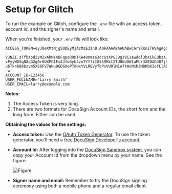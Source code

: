# Setup for Glitch

To run the example on Glitch, configure the `.env` file with an access token, account id, and the signer's name and email.

When you're finished, your `.env` file will look like:

````
ACCESS_TOKEN=eyJ0eXMtNjg5ODEyMjAzMzE3In0.AQkAAAABAAUABwCArVRKniTWSAgAgO13WOEk1kgCAFCYSRTxQ4RBlE9V5f7RiHAVAAEAAAAYAAEAAAAFAAAADQAkAAAAZTQyMjI0NGUtZDE1ZC00NmVlLTkzOGItNjMzM2YzYTU4NjllEgABAAAABwAAAG1hbmFnZWQwAIBTt--VJNZI.zTfbXodiyMZxAhMYXBFqpqRRDTKe48nms63dcGtXPGJ8g39i1awdql3bXikEQbzA72uOkVQMUL-vPyyWDSqN8qG2g0r6OXPG1Fx4Jfw3yb4zm7YYfiIG559Mxt2TU0kUOW1aPUr3XEDAD387jCx1AxWukp6uqMFuGVOfsdOLomAwTgZTgJKd7B9RYlB4_fsbJkkq_txFAft4rNQ2rzpbD2tkV104kgPlioKQ-ubTk4b88bzvm5XS6FV7WNu9GDGOeP7dHxtVLREVy7bPxVUOlM1e7tWvMxhJM8KbKIofLlABlYpzpSAe85sDYjWfm4NSPqbq_n8w0vD75s6v4l0--w
ACCOUNT_ID=123456
USER_FULLNAME="Larry Smith"
USER_EMAIL=larry@example.com
````

**Notes:** 
1. The Access Token is very long.
1. There are two formats for DocuSign Account IDs, the short form and the long form. Either can be used.

**Obtaining the values for the settings:**
* **Access token:** Use the [OAuth Token Generator](https://developers.docusign.com/oauth-token-generator).
  To use the token generator, you'll need a 
  [free DocuSign Developer's account.](https://go.docusign.com/o/sandbox/)
* **Account Id:** After logging into the [DocuSign Sandbox system](https://demo.docusign.net),
  you can copy your Account Id from the dropdown menu by your name. See the figure:
  
  ![Figure](https://raw.githubusercontent.com/docusign/qs-02-node-send-envelope/master/documentation/account_id.png)
* **Signer name and email:** Remember to try the DocuSign signing ceremony using both a mobile phone and a regular
  email client.

